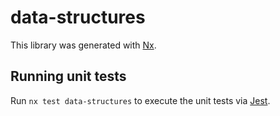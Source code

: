 # data-structures

This library was generated with [Nx](https://nx.dev).

## Running unit tests

Run `nx test data-structures` to execute the unit tests via [Jest](https://jestjs.io).
